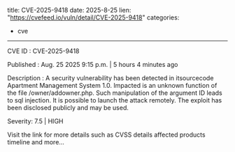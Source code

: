  
title: CVE-2025-9418
date: 2025-8-25
lien: "https://cvefeed.io/vuln/detail/CVE-2025-9418"
categories:
  - cve
---

CVE ID : CVE-2025-9418

Published :  Aug. 25
2025
9:15 p.m. | 5 hours
4 minutes ago

Description : A security vulnerability has been detected in itsourcecode Apartment Management System 1.0. Impacted is an unknown function of the file /owner/addowner.php. Such manipulation of the argument ID leads to sql injection. It is possible to launch the attack remotely. The exploit has been disclosed publicly and may be used.

Severity: 7.5 | HIGH

Visit the link for more details
such as CVSS details
affected products
timeline
and more...
